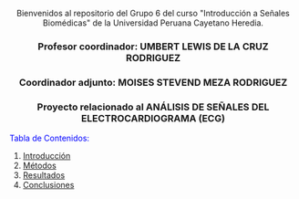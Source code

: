 <div align="center">

Bienvenidos al repositorio del Grupo 6 del curso "Introducción a Señales Biomédicas" de la Universidad Peruana Cayetano Heredia.  

### Profesor coordinador: UMBERT LEWIS DE LA CRUZ RODRIGUEZ  
### Coordinador adjunto: MOISES STEVEND MEZA RODRIGUEZ  
### Proyecto relacionado al ANÁLISIS DE SEÑALES DEL ELECTROCARDIOGRAMA (ECG)  
</div>

<span style="color:blue">Tabla de Contenidos:</span>
1. [Introducción](#introducción)
2. [Métodos](#métodos)
3. [Resultados](#resultados)
4. [Conclusiones](#conclusiones)
